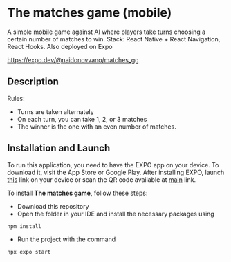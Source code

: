 # The matches game (mobile)

A simple mobile game against AI where players take turns choosing a certain number of matches to win. Stack: React Native + React Navigation, React Hooks. Also deployed on Expo

https://expo.dev/@naidonovvano/matches_gg

## Description

Rules: 
* Turns are taken alternately 
* On each turn, you can take 1, 2, or 3 matches 
* The winner is the one with an even number of matches. 

## Installation and Launch

To run this application, you need to have the EXPO app on your device. To download it, visit the App Store or Google Play. After installing EXPO, launch [this](exp://exp.host/@naidonovvano/matches_gg?release-channel=default) link on your device or scan the QR code available at [main](https://expo.dev/@naidonovvano/matches_gg) link.

To install __The matches game__, follow these steps:

* Download this repository
* Open the folder in your IDE and install the necessary packages using 
```
npm install
```
* Run the project with the command
```
npx expo start
```

